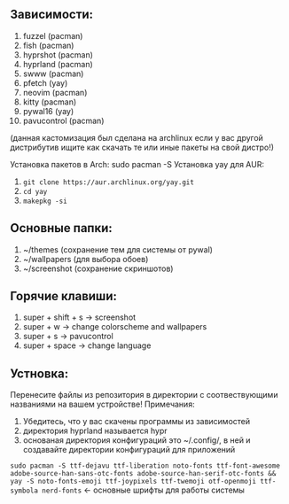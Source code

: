 ## Зависимости:
1. fuzzel (pacman)
2. fish (pacman)
3. hyprshot (pacman)
4. hyprland (pacman)
5. swww (pacman)
6. pfetch (yay)
7. neovim (pacman)
8. kitty (pacman)
9. pywal16 (yay)
10. pavucontrol (pacman)

(данная кастомизация был сделана на archlinux если у вас другой дистрибутив ищите как скачать те или иные пакеты на свой дистро!)

Установка пакетов в Arch:
sudo pacman -S <program-name>
Установка yay для AUR:
1. ```git clone https://aur.archlinux.org/yay.git```
2. ```cd yay```
3. ```makepkg -si```

## Основные папки:
1. ~/themes (сохранение тем для системы от pywal)
2. ~/wallpapers (для выбора обоев)
3. ~/screenshot (сохранение скриншотов)

## Горячие клавиши:
1. super + shift + s -> screenshot
2. super + w -> change colorscheme and wallpapers
3. super + s -> pavucontrol
4. super + space -> change language

## Устновка:
Перенесите файлы из репозитория в директории с соотвествующими названиями на вашем устройстве!
Примечания:
1. Убедитесь, что у вас скачены программы из зависимостей
2. директория hyprland называется hypr
3. основаная директория конфигураций это ~/.config/, в ней и создавайте директории конфигураций для приложений

```sudo pacman -S ttf-dejavu ttf-liberation noto-fonts ttf-font-awesome adobe-source-han-sans-otc-fonts adobe-source-han-serif-otc-fonts && yay -S noto-fonts-emoji ttf-joypixels ttf-twemoji otf-openmoji ttf-symbola nerd-fonts``` <- основные шрифты для работы системы
